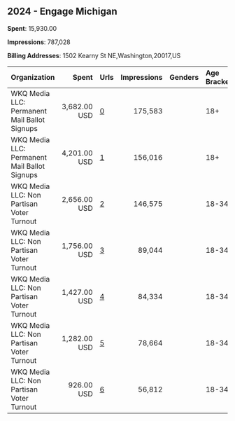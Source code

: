 ## 2024 - Engage Michigan 
**Spent**: 15,930.00

**Impressions**: 787,028

**Billing Addresses**: 1502 Kearny St NE,Washington,20017,US

|Organization|Spent|Urls|Impressions|Genders|Age Brackets|Country Codes|
|:---|---:|:---|---:|:---|:---|:---|
|WKQ Media LLC: Permanent Mail Ballot Signups|3,682.00 USD|[0](https://www.snap.com/political-ads/asset/6e19dff33c0e8d6b5c2b1d63d0263851eaf3df4e04adbd14e7f0328867fc606c?mediaType=mp4)|175,583||18+|united states|
|WKQ Media LLC: Permanent Mail Ballot Signups|4,201.00 USD|[1](https://www.snap.com/political-ads/asset/13f7b0629011093b1d30d890b7bf7ee6b2989dd9f7cbeba4f241b0514d6ac188?mediaType=mp4)|156,016||18+|united states|
|WKQ Media LLC: Non Partisan Voter Turnout|2,656.00 USD|[2](https://www.snap.com/political-ads/asset/8c07593aeb52411136124a006905c74f3e294dd48659dcccad13700957ac65c3?mediaType=mp4)|146,575||18-34|united states|
|WKQ Media LLC: Non Partisan Voter Turnout|1,756.00 USD|[3](https://www.snap.com/political-ads/asset/25165c9a692f09e34d4f15186f49dc6bec9b642a3bec1b2fc1a0caee4caa0685?mediaType=mp4)|89,044||18-34|united states|
|WKQ Media LLC: Non Partisan Voter Turnout|1,427.00 USD|[4](https://www.snap.com/political-ads/asset/ee5bd5f67a71d074d129885e966e9913e0c73d583e6c9f5ab965091f095c29f7?mediaType=mp4)|84,334||18-34|united states|
|WKQ Media LLC: Non Partisan Voter Turnout|1,282.00 USD|[5](https://www.snap.com/political-ads/asset/254402c3930d1069f59099e3cd6c1b3c0ace53ffa2dcd883e4cf2a5d5534f87c?mediaType=mp4)|78,664||18-34|united states|
|WKQ Media LLC: Non Partisan Voter Turnout|926.00 USD|[6](https://www.snap.com/political-ads/asset/d328c28e683d96b2f06b27dc581573da5d24896231c51435fe5f35d91dd6b7b8?mediaType=mp4)|56,812||18-34|united states|
